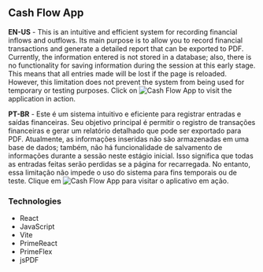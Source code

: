 ## Cash Flow App

**EN-US** -
This is an intuitive and efficient system for recording financial inflows and outflows. Its main purpose is to allow you to record financial transactions and generate a detailed report that can be exported to PDF. Currently, the information entered is not stored in a database; also, there is no functionality for saving information during the session at this early stage. This means that all entries made will be lost if the page is reloaded. However, this limitation does not prevent the system from being used for temporary or testing purposes. Click on ![Cash Flow App](https://cash-flow-app-eight.vercel.app/new) to visit the application in action.

**PT-BR** -
Este é um sistema intuitivo e eficiente para registrar entradas e saídas financeiras. Seu objetivo principal é permitir o registro de transações financeiras e gerar um relatório detalhado que pode ser exportado para PDF. Atualmente, as informações inseridas não são armazenadas em uma base de dados; também, não há funcionalidade de salvamento de informações durante a sessão neste estágio inicial. Isso significa que todas as entradas feitas serão perdidas se a página for recarregada. No entanto, essa limitação não impede o uso do sistema para fins temporais ou de teste. Clique em ![Cash Flow App](https://cash-flow-app-eight.vercel.app/new) para visitar o aplicativo em ação.

### Technologies
- React
- JavaScript
- Vite
- PrimeReact
- PrimeFlex
- jsPDF
